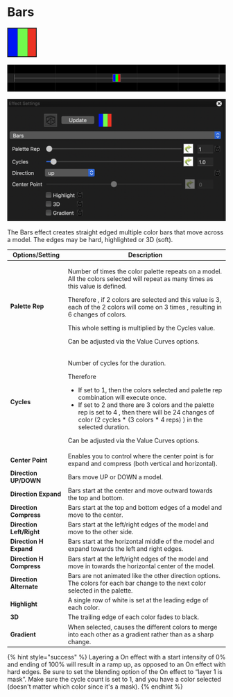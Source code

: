 # Bars

![Icon](<../../.gitbook/assets/image (833).png>)

![Sequencer Grid](<../../.gitbook/assets/image (872).png>)

![](<../../.gitbook/assets/image (601).png>)

The Bars effect creates straight edged multiple color bars that move across a model. The edges may be hard, highlighted or 3D (soft).

| **Options/Setting**      | **Description**                                                                                                                                                                                                                                                                                                                                                                                            |
| ------------------------ | ---------------------------------------------------------------------------------------------------------------------------------------------------------------------------------------------------------------------------------------------------------------------------------------------------------------------------------------------------------------------------------------------------------- |
| **Palette Rep**          | <p>Number of times the color palette repeats on a model. All the colors selected will repeat as many times as this value is defined.</p><p>Therefore , if 2 colors are selected and this value is 3, each of the 2 colors will come on 3 times , resulting in 6 changes of colors.<br></p><p>This whole setting is multiplied by the Cycles value.</p><p>Can be adjusted via the Value Curves options.</p> |
| **Cycles**               | <p>Number of cycles for the duration.<br></p><p>Therefore</p><ul><li>If set to 1, then the colors selected and palette rep combination will execute once.</li><li>If set to 2 and there are 3 colors and the palette rep is set to 4 , then there will be 24 changes of color (2 cycles * (3 colors * 4 reps) ) in the selected duration.</li></ul><p>Can be adjusted via the Value Curves options.</p>    |
| **Center Point**         | Enables you to control where the center point is for expand and compress (both vertical and horizontal).                                                                                                                                                                                                                                                                                                   |
| **Direction UP/DOWN**    | Bars move UP or DOWN a model.                                                                                                                                                                                                                                                                                                                                                                              |
| **Direction Expand**     | Bars start at the center and move outward towards the top and bottom.                                                                                                                                                                                                                                                                                                                                      |
| **Direction Compress**   | Bars start at the top and bottom edges of a model and move to the center.                                                                                                                                                                                                                                                                                                                                  |
| **Direction Left/Right** | Bars start at the left/right edges of the model and move to the other side.                                                                                                                                                                                                                                                                                                                                |
| **Direction H Expand**   | Bars start at the horizontal middle of the model and expand towards the left and right edges.                                                                                                                                                                                                                                                                                                              |
| **Direction H Compress** | Bars start at the left/right edges of the model and move in towards the horizontal center of the model.                                                                                                                                                                                                                                                                                                    |
| **Direction Alternate**  | Bars are not animated like the other direction options. The colors for each bar change to the next color selected in the palette.                                                                                                                                                                                                                                                                          |
| **Highlight**            | A single row of white is set at the leading edge of each color.                                                                                                                                                                                                                                                                                                                                            |
| **3D**                   | The trailing edge of each color fades to black.                                                                                                                                                                                                                                                                                                                                                            |
| **Gradient**             | When selected, causes the different colors to merge into each other as a gradient rather than as a sharp change.                                                                                                                                                                                                                                                                                           |

{% hint style="success" %}
Layering a On effect with a start intensity of 0% and ending of 100% will result in a ramp up, as opposed to an On effect with hard edges. Be sure to set the blending option of the On effect to “layer 1 is mask”. Make sure the cycle count is set to 1, and you have a color selected (doesn't matter which color since it's a mask).
{% endhint %}
